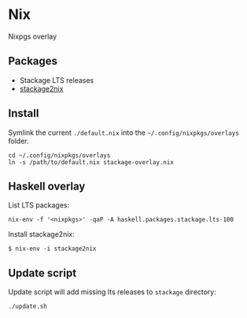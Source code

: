 # Nix

Nixpgs overlay

## Packages

- Stackage LTS releases
- [stackage2nix][]

## Install

Symlink the current `./default.nix` into the `~/.config/nixpkgs/overlays` folder.

```
cd ~/.config/nixpkgs/overlays
ln -s /path/to/default.nix stackage-overlay.nix
```

## Haskell overlay

List LTS packages:

```
nix-env -f '<nixpkgs>' -qaP -A haskell.packages.stackage.lts-100
```

Install stackage2nix:

```
$ nix-env -i stackage2nix
```

## Update script

Update script will add missing lts releases to `stackage` directory:

```
./update.sh
```

[stackage2nix]: https://github.com/typeable/stackage2nix
